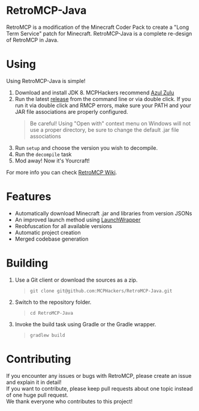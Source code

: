# RetroMCP-Java

RetroMCP is a modification of the Minecraft Coder Pack to create a "Long Term Service" patch for Minecraft.
RetroMCP-Java is a complete re-design of RetroMCP in Java.

# Using

Using RetroMCP-Java is simple!
1. Download and install JDK 8. MCPHackers recommend [Azul Zulu](https://www.azul.com/downloads/?version=java-8-lts&package=jdk)
2. Run the latest [release](https://github.com/MCPHackers/RetroMCP-Java/releases) from the command line or via double click. If you run it via double click and RMCP errors, make sure your PATH
and your JAR file associations are properly configured.
	> Be careful! Using "Open with" context menu on Windows will not use a proper directory, be sure to change the default .jar file associations
3. Run `setup` and choose the version you wish to decompile.
4. Run the `decompile` task
5. Mod away! Now it's Yourcraft!

For more info you can check [RetroMCP Wiki](https://github.com/MCPHackers/RetroMCP-Java/wiki).

# Features

* Automatically download Minecraft .jar and libraries from version JSONs
* An improved launch method using [LaunchWrapper](https://github.com/MCPHackers/LaunchWrapper)
* Reobfuscation for all available versions
* Automatic project creation
* Merged codebase generation

# Building

1. Use a Git client or download the sources as a zip.
    > `git clone git@github.com:MCPHackers/RetroMCP-Java.git`
2. Switch to the repository folder.
    > `cd RetroMCP-Java`
3. Invoke the build task using Gradle or the Gradle wrapper.
    > `gradlew build`

# Contributing

If you encounter any issues or bugs with RetroMCP, please create an issue and explain it in detail!<br>
If you want to contribute, please keep pull requests about one topic instead of one huge pull request.<br>
We thank everyone who contributes to this project!
